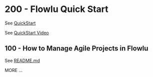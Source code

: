 # 200 - Flowlu Quick Start

See [QuickStart](https://wvanheemstra.flowlu.com/)

See [QuickStart Video](https://youtu.be/VJOEvf0hFvA?si=k5etSP-3H6oXfTGl)

## 100 - How to Manage Agile Projects in Flowlu

See [README.md](./100/README.md)

MORE ...
